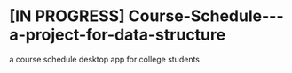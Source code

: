 # [IN PROGRESS] Course-Schedule---a-project-for-data-structure
a course schedule desktop app for college students
